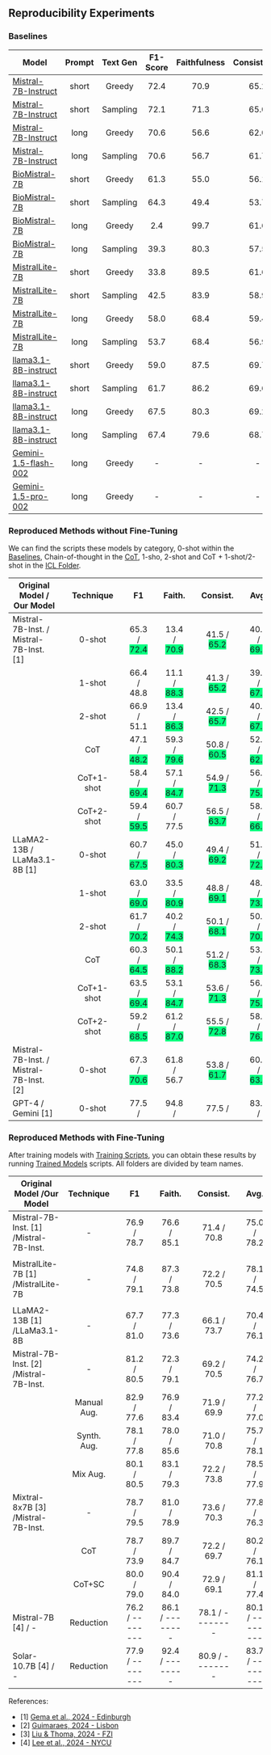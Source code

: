 ## Reproducibility Experiments

### Baselines

| Model               | Prompt | Text Gen  | F1-Score | Faithfulness | Consistency | Average |
|---------------------|:------:|:---------:|:--------:|:------------:|:-----------:|:-------:|
| [Mistral-7B-Instruct](baselines/Mistral-7B/inference_Mistral-7B_0-shot_short-prompt_Greedy.sh)    | short  |  Greedy   |   72.4   |     70.9     |    65.2     |  69.5   |
| [Mistral-7B-Instruct](baselines/Mistral-7B/inference_Mistral-7B_0-shot_short-prompt_Sample.sh)    | short  | Sampling  |   72.1   |     71.3     |    65.0     |  69.5   |
| [Mistral-7B-Instruct](baselines/Mistral-7B/inference_Mistral-7B_0-shot_long-prompt_Greedy.sh)     |  long  |  Greedy   |   70.6   |     56.6     |    62.0     |  63.1   |
| [Mistral-7B-Instruct](baselines/Mistral-7B/inference_Mistral-7B_0-shot_long-prompt_Sample.sh)     |  long  | Sampling  |   70.6   |     56.7     |    61.7     |  63.0   |
| [BioMistral-7B](baselines/BioMistral-7B/inference_BioMistral-7B_0-shot_short-prompt_Greedy.sh)    | short  |  Greedy   |   61.3   |     55.0     |    56.1     |  57.5   |
| [BioMistral-7B](baselines/BioMistral-7B/inference_BioMistral-7B_0-shot_short-prompt_Sample.sh)    | short  | Sampling  |   64.3   |     49.4     |    53.7     |  55.8   |
| [BioMistral-7B](baselines/BioMistral-7B/inference_BioMistral-7B_0-shot_long-prompt_Greedy.sh)     |  long  |  Greedy   |   2.4    |     99.7     |    61.6     |  54.6   |
| [BioMistral-7B](baselines/BioMistral-7B/inference_BioMistral-7B_0-shot_long-prompt_Sample.sh)     |  long  | Sampling  |   39.3   |     80.3     |    57.5     |  59.0   |
| [MistralLite-7B](baselines/MistralLite-7B/inference_MistralLite-7B_0-shot_short-prompt_Greedy.sh) | short  |  Greedy   |   33.8   |     89.5     |    61.6     |  61.6   |
| [MistralLite-7B](baselines/MistralLite-7B/inference_MistralLite-7B_0-shot_short-prompt_Sample.sh) | short  | Sampling  |   42.5   |     83.9     |    58.9     |  61.8   |
| [MistralLite-7B](baselines/MistralLite-7B/inference_MistralLite-7B_0-shot_long-prompt_Greedy.sh)  |  long  |  Greedy   |   58.0   |     68.4     |    59.4     |  61.9   |
| [MistralLite-7B](baselines/MistralLite-7B/inference_MistralLite-7B_0-shot_long-prompt_Sample.sh)  |  long  | Sampling  |   53.7   |     68.4     |    56.9     |  59.7   |
| [llama3.1-8B-instruct](baselines/llama3.1-8B/inference_llama3.1-8B_0-shot_short-prompt_Greedy.sh) | short  |  Greedy   |   59.0   |     87.5     |    69.7     |  72.1   |
| [llama3.1-8B-instruct](baselines/llama3.1-8B/inference_llama3.1-8B_0-shot_short-prompt_Sample.sh) | short  | Sampling  |   61.7   |     86.2     |    69.6     |  72.5   |
| [llama3.1-8B-instruct](baselines/llama3.1-8B/inference_llama3.1-8B_0-shot_long-prompt_Greedy.sh)  |  long  |  Greedy   |   67.5   |     80.3     |    69.2     |  72.3   |
| [llama3.1-8B-instruct](baselines/llama3.1-8B/inference_llama3.1-8B_0-shot_long-prompt_Sample.sh)  |  long  | Sampling  |   67.4   |     79.6     |    68.7     |  71.9   |
| [Gemini-1.5-flash-002](baselines/Gemini/inference_Gemini-1.5-flash.sh)                            |  long  |  Greedy   |    -     |      -       |      -      |    -    |
| [Gemini-1.5-pro-002](baselines/Gemini/inference_Gemini-1.5-pro.sh)                                |  long  |  Greedy   |    -     |      -       |      -      |    -    ||

### Reproduced Methods without Fine-Tuning

We can find the scripts these models by category, 0-shot within the [Baselines](baselines/), Chain-of-thought in the [CoT](CoT/), 1-sho, 2-shot and CoT + 1-shot/2-shot in the [ICL Folder](icl_inference/).

| **Original Model / Our Model**                         |         | **Technique** |         | **F1**                 |         | **Faith.**               |         | **Consist.**              |         | **Avg.**                |
|--------------------------------------------------------|---------|:---------------:|---------|:-------------------------:|---------|:---------------------------:|---------|:---------------------------:|---------|:--------------------------:|
| Mistral-7B-Inst. / Mistral-7B-Inst. [1]                                     |         | 0-shot       |         | 65.3 / <span style="background-color: SpringGreen">72.4</span> |         | 13.4 / <span style="background-color: SpringGreen">70.9</span> |         | 41.5 / <span style="background-color: SpringGreen">65.2</span> |         | 40.1 / <span style="background-color: SpringGreen">69.5</span> |
|                                                        |         | 1-shot       |         | 66.4 / <span style="background-color: Apricot">48.8</span> |         | 11.1 / <span style="background-color: SpringGreen">88.3</span> |         | 41.3 / <span style="background-color: SpringGreen">65.2</span> |         | 39.6 / <span style="background-color: SpringGreen">67.4</span> |
|                                                        |         | 2-shot       |         | 66.9 / <span style="background-color: Apricot">51.1</span> |         | 13.4 / <span style="background-color: SpringGreen">86.3</span> |         | 42.5 / <span style="background-color: SpringGreen">65.7</span> |         | 40.9 / <span style="background-color: SpringGreen">67.7</span> |
|                                                        |         | CoT          |         | 47.1 / <span style="background-color: SpringGreen">48.2</span> |         | 59.3 / <span style="background-color: SpringGreen">79.6</span> |         | 50.8 / <span style="background-color: SpringGreen">60.5</span> |         | 52.4 / <span style="background-color: SpringGreen">62.8</span> |
|                                                        |         | CoT+1-shot   |         | 58.4 / <span style="background-color: SpringGreen">69.4</span> |         | 57.1 / <span style="background-color: SpringGreen">84.7</span> |         | 54.9 / <span style="background-color: SpringGreen">71.3</span> |         | 56.8 / <span style="background-color: SpringGreen">75.1</span> |
|                                                        |         | CoT+2-shot   |         | 59.4 / <span style="background-color: SpringGreen">59.5</span> |         | 60.7 / <span style="background-color: Apricot">77.5</span> |         | 56.5 / <span style="background-color: SpringGreen">63.7</span> |         | 58.9 / <span style="background-color: SpringGreen">66.9</span> |                         |
| LLaMA2-13B / LLaMa3.1-8B [1]                                          |         | 0-shot       |         | 60.7 / <span style="background-color: SpringGreen">67.5</span> |         | 45.0 / <span style="background-color: SpringGreen">80.3</span> |         | 49.4 / <span style="background-color: SpringGreen">69.2</span> |         | 51.7 / <span style="background-color: SpringGreen">72.3</span> |
|                                                        |         | 1-shot       |         | 63.0 / <span style="background-color: SpringGreen">69.0</span> |         | 33.5 / <span style="background-color: SpringGreen">80.9</span> |         | 48.8 / <span style="background-color: SpringGreen">69.1</span> |         | 48.4 / <span style="background-color: SpringGreen">73.0</span> |
|                                                        |         | 2-shot       |         | 61.7 / <span style="background-color: SpringGreen">70.2</span> |         | 40.2 / <span style="background-color: SpringGreen">74.3</span> |         | 50.1 / <span style="background-color: SpringGreen">68.1</span> |         | 50.7 / <span style="background-color: SpringGreen">70.9</span> |
|                                                        |         | CoT          |         | 60.3 / <span style="background-color: SpringGreen">64.5</span> |         | 50.1 / <span style="background-color: SpringGreen">88.2</span> |         | 51.2 / <span style="background-color: SpringGreen">68.3</span> |         | 53.9 / <span style="background-color: SpringGreen">73.7</span> |
|                                                        |         | CoT+1-shot   |         | 63.5 / <span style="background-color: SpringGreen">69.4</span> |         | 53.1 / <span style="background-color: SpringGreen">84.7</span> |         | 53.6 / <span style="background-color: SpringGreen">71.3</span> |         | 56.7 / <span style="background-color: SpringGreen">75.1</span> |
|                                                        |         | CoT+2-shot   |         | 59.2 / <span style="background-color: SpringGreen">68.5</span> |         | 61.2 / <span style="background-color: SpringGreen">87.0</span> |         | 55.5 / <span style="background-color: SpringGreen">72.8</span> |         | 58.6 / <span style="background-color: SpringGreen">76.1</span> |
| Mistral-7B-Inst. / Mistral-7B-Inst. [2]                                     |         | 0-shot       |         | 67.3 / <span style="background-color: SpringGreen">70.6</span> |         | 61.8 / <span style="background-color: Apricot">56.7</span> |         | 53.8 / <span style="background-color: SpringGreen">61.7</span> |         | 60.1 / <span style="background-color: SpringGreen">63.0</span> |
| GPT-4 / Gemini [1]                                           |         | 0-shot       |         | 77.5 /                  |         | 94.8 /                    |         | 77.5 /                    |         | 83.3 /                   |

### Reproduced Methods with Fine-Tuning

After training models with [Training Scripts](training/), you can obtain these results by running [Trained Models](trained_models/) scripts. All folders are divided by team names.


| Original Model /Our Model | Technique    |           | F1                      |           | Faith.                     |           | Consist.                    |           | Avg.                        |
|----------------------------|:--------------:|-----------|:--------------------------:|-----------|:----------------------------:|-----------|:-----------------------------:|-----------|:-----------------------------:|
| Mistral-7B-Inst. [1] /Mistral-7B-Inst. | -          |           | 76.9 / 78.7    |           | 76.6 / 85.1        |           | 71.4 / 70.8         |           | 75.0 / 78.2         |
|                              |              |           |                          |           |                            |           |                             |           |                             |
| MistralLite-7B [1] /MistralLite-7B | - |           | 74.8 / 79.1       |           | 87.3 / 73.8        |           | 72.2 / 70.5         |           | 78.1 / 74.5         |
|                              |              |           |                          |           |                            |           |                             |           |                             |
| LLaMA2-13B [1] /LLaMa3.1-8B | -          |           | 67.7 / 81.0      |           | 77.3 / 73.6        |           | 66.1 / 73.7         |           | 70.4 / 76.1         |
| Mistral-7B-Inst. [2] /Mistral-7B-Inst. | -          |           | 81.2 / 80.5   |           | 72.3 / 79.1        |           | 69.2 / 70.5         |           | 74.2 / 76.7         |
|                              | Manual Aug. |           | 82.9 / 77.6      |           | 76.9 / 83.4        |           | 71.9 / 69.9         |           | 77.2 / 77.0         |
|                              | Synth. Aug. |           | 78.1 / 77.8      |           | 78.0 / 85.6        |           | 71.0 / 70.8         |           | 75.7 / 78.1         |
|                              | Mix Aug.    |           | 80.1 / 80.5      |           | 83.1 / 79.3        |           | 72.2 / 73.8         |           | 78.5 / 77.9         |
| Mixtral-8x7B [3] /Mistral-7B-Inst. | -  |           | 78.7 / 79.5      |           | 81.0 / 78.9        |           | 73.6 / 70.3         |           | 77.8 / 76.3         |
|                              | CoT         |           | 78.7 / 73.9      |           | 89.7 / 84.7        |           | 72.2 / 69.7         |           | 80.2 / 76.1         |
|                              | CoT+SC      |           | 80.0 / 79.0      |           | 90.4 / 84.0        |           | 72.9 / 69.1         |           | 81.1 / 77.4         |
| Mistral-7B [4] / -           | Reduction   |           | 76.2 / --------         |           | 86.1 / --------           |           | 78.1 / --------            |           | 80.1 / --------            |
| Solar-10.7B [4] / -          | Reduction   |           | 77.9 / --------         |           | 92.4 / --------           |           | 80.9 / --------            |           | 83.7 / --------            |

References:  
- [1] [Gema et al., 2024 - Edinburgh]([url](https://aclanthology.org/2024.semeval-1.265/))
- [2] [Guimaraes, 2024 - Lisbon](https://aclanthology.org/2024.semeval-1.185/)  
- [3] [Liu & Thoma, 2024 - FZI ](https://aclanthology.org/2024.semeval-1.184/) 
- [4] [Lee et al., 2024 - NYCU](https://aclanthology.org/2024.semeval-1.209/)  


